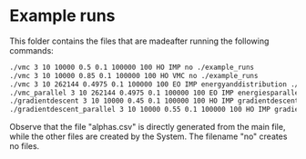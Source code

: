 
# Example runs
This folder contains the files that are madeafter running the following commands:
 ```bash
./vmc 3 10 10000 0.5 0.1 100000 100 HO IMP no ./example_runs
./vmc 3 10 10000 0.85 0.1 100000 100 HO VMC no ./example_runs
./vmc 3 10 262144 0.4975 0.1 100000 100 EO IMP energyanddistribution ./example_runs
./vmc_parallel 3 10 262144 0.4975 0.1 100000 100 EO IMP energiesparallelrun 4 ./example_runs
./gradientdescent 3 10 10000 0.45 0.1 100000 100 HO IMP gradientdescent ./example_runs
./gradientdescent_parallel 3 10 10000 0.55 0.1 100000 100 HO IMP gradientdescent 4 ./example_runs
 ```
 
 Observe that the file "alphas.csv" is directly generated from the main file, while the other files are created by the System. The filename "no" creates no files.
